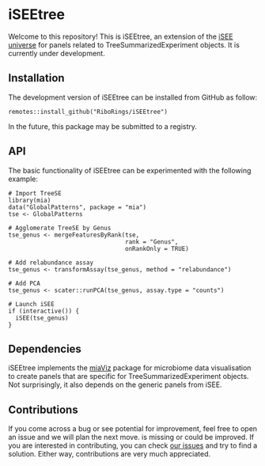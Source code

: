 # iSEEtree
Welcome to this repository! This is iSEEtree, an extension of the [iSEE universe](https://isee.github.io/) for panels related to TreeSummarizedExperiment objects. It is currently under development.

## Installation
The development version of iSEEtree can be installed from GitHub as follow:

```
remotes::install_github("RiboRings/iSEEtree")
```

In the future, this package may be submitted to a registry.

## API
The basic functionality of iSEEtree can be experimented with the following example:

```
# Import TreeSE
library(mia)
data("GlobalPatterns", package = "mia")
tse <- GlobalPatterns

# Agglomerate TreeSE by Genus
tse_genus <- mergeFeaturesByRank(tse,
                                 rank = "Genus",
                                 onRankOnly = TRUE)

# Add relabundance assay
tse_genus <- transformAssay(tse_genus, method = "relabundance")

# Add PCA
tse_genus <- scater::runPCA(tse_genus, assay.type = "counts")

# Launch iSEE
if (interactive()) {
  iSEE(tse_genus)
}
```

## Dependencies
iSEEtree implements the [miaViz](https://microbiome.github.io/miaViz/) package for microbiome data visualisation to create panels that are specific for TreeSummarizedExperiment objects. Not surprisingly, it also depends on the generic panels from iSEE.

## Contributions
If you come across a bug or see potential for improvement, feel free to open an issue and we will plan the next move. is missing or could be improved. If you are interested in contributing, you can check [our issues](https://github.com/RiboRings/iSEEtree/issues) and try to find a solution. Either way, contributions are very much appreciated.
